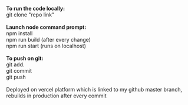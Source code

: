 <b>To run the code locally:</b>
<br/>
git clone "repo link"
<br/><br/>
<b>Launch node command prompt:</b>
<br/>
  npm install
  <br/>
  npm run build (after every change)
  <br/>
  npm run start (runs on localhost)
  <br/><br/>
  <b>To push on git:</b>
  <br/>
  git add.
  <br/>
  git commit
  <br/>
  git push
<br/><br/>
Deployed on vercel platform which is linked to my github master branch, rebuilds in production after every commit
